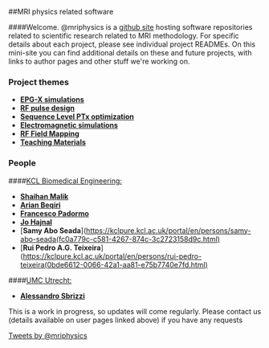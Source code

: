 

##MRI physics related software

####Welcome. @mriphysics is a [github site](https://github.com/mriphysics) hosting software repositories related to scientific research related to MRI methodology. For specific details about each project, please see individual project READMEs. On this mini-site you can find additional details on these and future projects, with links to author pages and other stuff we're working on.


### Project themes

* [**EPG-X simulations**](https://github.com/mriphysics/EPG-X#readme)
* [**RF pulse design**](rfpulsedes.html)
* [**Sequence Level PTx optimization**](dsc.html)
* [**Electromagnetic simulations**](emsims.html)
* [**RF Field Mapping**](fieldmapping.html)
* [**Teaching Materials**](teaching.html)

### People

####[KCL Biomedical Engineering:](http://www.kcl.ac.uk/lsm/research/divisions/imaging/departments/biomedengineering/index.aspx)

* [**Shaihan Malik**](https://kclpure.kcl.ac.uk/portal/shaihan.malik.html)
* [**Arian Beqiri**](https://kclpure.kcl.ac.uk/portal/en/persons/arian-beqiri%28b55341e1-1398-4feb-bf64-b37876b82c88%29.html)
* [**Francesco Padormo**](https://www.researchgate.net/profile/Francesco_Padormo)
* [**Jo Hajnal**](https://kclpure.kcl.ac.uk/portal/jo.hajnal.html)
* [**Samy Abo Seada**](https://kclpure.kcl.ac.uk/portal/en/persons/samy-abo-seada(fc0a779c-c581-4267-874c-3c2723158d9c.html)
* [**Rui Pedro A.G. Teixeira**](https://kclpure.kcl.ac.uk/portal/en/persons/rui-pedro-teixeira(0bde6612-0066-42a1-aa81-e75b7740e7fd.html)

####[UMC Utrecht:](http://www.umcutrecht.nl/en/Research/Research-programs/UMC-Utrecht-Center-for-Image-Sciences/Research-programs/Ultra-high-field-MRI-7-Tesla/High-Precision-Medical-Imaging/)

* <a href="http://www.umcutrecht.nl/en/Research/Research-programs/UMC-Utrecht-Center-for-Image-Sciences/Research-programs/Ultra-high-field-MRI-7-Tesla/High-Precision-Medical-Imaging#Quantitative_and_advanced_MR_techniques_(PI:_Hans_Hoogduin)">**Alessandro Sbrizzi**</a>


This is a work in progress, so updates will come regularly. Please contact us (details available on user pages linked above) if you have any requests


<a class="twitter-timeline" href="https://twitter.com/mriphysics" data-widget-id="654061939476312069">Tweets by @mriphysics</a>
<script>!function(d,s,id){var js,fjs=d.getElementsByTagName(s)[0],p=/^http:/.test(d.location)?'http':'https';if(!d.getElementById(id)){js=d.createElement(s);js.id=id;js.src=p+"://platform.twitter.com/widgets.js";fjs.parentNode.insertBefore(js,fjs);}}(document,"script","twitter-wjs");</script>
